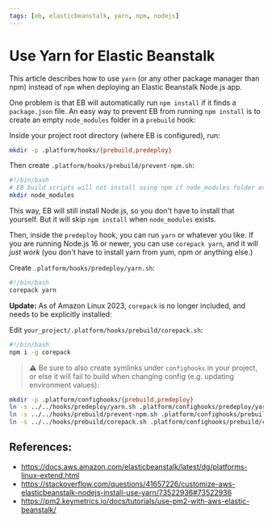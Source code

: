 ```yaml
---
tags: [eb, elasticbeanstalk, yarn, npm, nodejs]
---
```


# Use Yarn for Elastic Beanstalk

This article describes how to use `yarn` (or any other package manager than npm) instead of `npm` when deploying an Elastic Beanstalk Node.js app.

One problem is that EB will automatically run `npm install` if it finds a `package.json` file. An easy way to prevent EB from running `npm install` is to create an empty `node_modules` folder in a `prebuild` hook:

Inside your project root directory (where EB is configured), run:
```bash
mkdir -p .platform/hooks/{prebuild,predeploy}
```

Then create `.platform/hooks/prebuild/prevent-npm.sh`:
```bash
#!/bin/bash
# EB build scripts will not install using npm if node_modules folder exists
mkdir node_modules
```

This way, EB will still install Node.js, so you don't have to install that yourself. But it will skip `npm install` when `node_modules` exists.

Then, inside the `predeploy` hook, you can run `yarn` or whatever you like. If you are running Node.js 16 or newer, you can use `corepack yarn`, and it will *just work* (you don't have to install yarn from yum, npm or anything else.)

Create `.platform/hooks/predeploy/yarn.sh`:
```bash
#!/bin/bash
corepack yarn
```

**Update:** As of Amazon Linux 2023, `corepack` is no longer included, and needs to be explicitly installed:

Edit `your_project/.platform/hooks/prebuild/corepack.sh`:
```bash
#!/bin/bash
npm i -g corepack
```

> :warning: Be sure to also create symlinks under `confighooks` in your project, or else it will fail to build when changing config (e.g. updating environment values):

```bash
mkdir -p .platform/confighooks/{prebuild,predeploy}
ln -s ../../hooks/predeploy/yarn.sh .platform/confighooks/predeploy/yarn.sh
ln -s ../../hooks/prebuild/prevent-npm.sh .platform/confighooks/prebuild/prevent-npm.sh
ln -s ../../hooks/prebuild/corepack.sh .platform/confighooks/prebuild/corepack.sh
```

## References:
- https://docs.aws.amazon.com/elasticbeanstalk/latest/dg/platforms-linux-extend.html
- https://stackoverflow.com/questions/41657226/customize-aws-elasticbeanstalk-nodejs-install-use-yarn/73522936#73522936
- https://pm2.keymetrics.io/docs/tutorials/use-pm2-with-aws-elastic-beanstalk/
